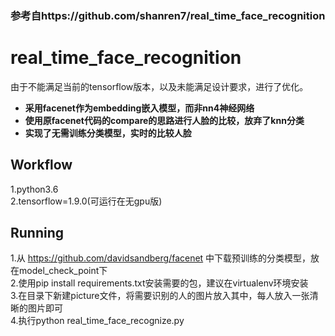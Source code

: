 ### 参考自https://github.com/shanren7/real_time_face_recognition

# real_time_face_recognition
由于不能满足当前的tensorflow版本，以及未能满足设计要求，进行了优化。  
* **采用facenet作为embedding嵌入模型，而非nn4神经网络**
* **使用原facenet代码的compare的思路进行人脸的比较，放弃了knn分类**
* **实现了无需训练分类模型，实时的比较人脸**

## Workflow
1.python3.6  
2.tensorflow=1.9.0(可运行在无gpu版)

## Running
1.从 https://github.com/davidsandberg/facenet 中下载预训练的分类模型，放在model_check_point下  
2.使用pip install requirements.txt安装需要的包，建议在virtualenv环境安装  
3.在目录下新建picture文件，将需要识别的人的图片放入其中，每人放入一张清晰的图片即可  
4.执行python real_time_face_recognize.py  

